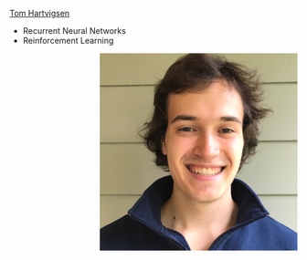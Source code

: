 [Tom Hartvigsen](https://thartvigsen.github.io)
* Recurrent Neural Networks
* Reinforcement Learning
<img style="float: right;" src="../images/hartvigsen_headshot.png">
